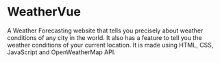 # WeatherVue
A Weather Forecasting website that tells you precisely about weather conditions of any city in the world. It also has a feature to tell you the weather conditions of your current location. It is made using HTML, CSS, JavaScript and OpenWeatherMap API.

